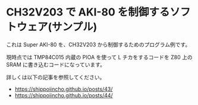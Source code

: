 # CH32V203 で AKI-80 を制御するソフトウェア(サンプル)

これは Super AKI-80 を、CH32V203 から制御するためのプログラム例です。

現時点では TMP84C015 内蔵の PIOA を使って L チカをするコードを Z80 上の SRAM に書き込むコードになっています。

詳しくは以下の記事を参照してください。

- https://shippoiincho.github.io/posts/43/
- https://shippoiincho.github.io/posts/44/